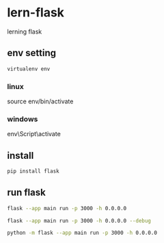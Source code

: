 # lern-flask
lerning flask

## env setting 

```sh
virtualenv env
```
### linux

source env/bin/activate

### windows

env\Script\activate

## install 

```sh
pip install flask
```

## run flask

```sh
flask --app main run -p 3000 -h 0.0.0.0

flask --app main run -p 3000 -h 0.0.0.0 --debug

python -m flask --app main run -p 3000 -h 0.0.0.0
```
